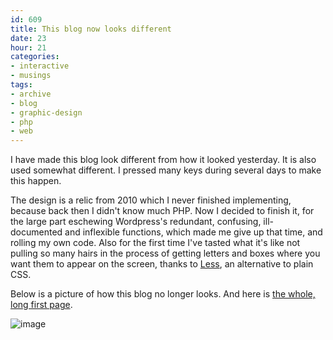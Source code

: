 ```yaml
---
id: 609
title: This blog now looks different
date: 23
hour: 21
categories:
- interactive
- musings
tags:
- archive
- blog
- graphic-design
- php
- web
---
```


I have made this blog look different from how it looked yesterday. It is also used somewhat different. I pressed many keys during several days to make this happen.

The design is a relic from 2010 which I never finished implementing, because back then I didn't know much PHP. Now I decided to finish it, for the large part eschewing Wordpress's redundant, confusing, ill-documented and inflexible functions, which made me give up that time, and rolling my own code. Also for the first time I've tasted what it's like not pulling so many hairs in the process of getting letters and boxes where you want them to appear on the screen, thanks to [Less](http://lesscss.org/), an alternative to plain CSS.

Below is a picture of how this blog no longer looks. And here is [the whole, long first page](http://blog.agj.cl/wp-content/uploads/2012/09/oldblogdesign.png).

![image](http://blog.agj.cl/wp-content/uploads/2012/09/oldblogsmall.png "Old blog design")
